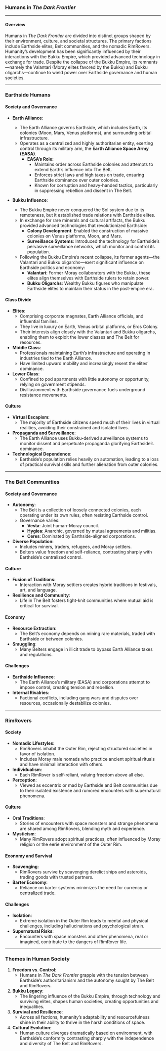 ### Humans in *The Dark Frontier*

---

#### **Overview**
Humans in *The Dark Frontier* are divided into distinct groups shaped by their environment, culture, and societal structures. The primary factions include Earthside elites, Belt communities, and the nomadic RimRovers. Humanity’s development has been significantly influenced by their interactions with the Bukku Empire, which provided advanced technology in exchange for trade. Despite the collapse of the Bukku Empire, its remnants—namely the Valantari (Moray elites favored by the Bukku) and Bukku oligarchs—continue to wield power over Earthside governance and human societies.

---

### **Earthside Humans**

#### **Society and Governance**
- **Earth Alliance**:
  - The Earth Alliance governs Earthside, which includes Earth, its colonies (Moon, Mars, Venus platforms), and surrounding orbital infrastructure.
  - Operates as a centralized and highly authoritarian entity, exerting control through its military arm, the **Earth Alliance Space Army (EASA)**.
    - **EASA’s Role**:
      - Maintains order across Earthside colonies and attempts to extend Earth’s influence into The Belt.
      - Enforces strict laws and high taxes on trade, ensuring Earthside dominance over outer colonies.
      - Known for corruption and heavy-handed tactics, particularly in suppressing rebellion and dissent in The Belt.

- **Bukku Influence**:
  - The Bukku Empire never conquered the Sol system due to its remoteness, but it established trade relations with Earthside elites.
  - In exchange for rare minerals and cultural artifacts, the Bukku provided advanced technologies that revolutionized Earthside:
    - **Colony Development**: Enabled the construction of massive colonies on Venus platforms, Moon, and Mars.
    - **Surveillance Systems**: Introduced the technology for Earthside’s pervasive surveillance networks, which monitor and control its population.
  - Following the Bukku Empire’s recent collapse, its former agents—the Valantari and Bukku oligarchs—exert significant influence on Earthside politics and economy:
    - **Valantari**: Former Moray collaborators with the Bukku, these elites align themselves with Earthside rulers to retain power.
    - **Bukku Oligarchs**: Wealthy Bukku figures who manipulate Earthside elites to maintain their status in the post-empire era.

#### **Class Divide**
- **Elites**:
  - Comprising corporate magnates, Earth Alliance officials, and influential families.
  - They live in luxury on Earth, Venus orbital platforms, or Eros Colony.
  - Their interests align closely with the Valantari and Bukku oligarchs, enabling them to exploit the lower classes and The Belt for resources.
- **Middle Class**:
  - Professionals maintaining Earth’s infrastructure and operating in industries tied to the Earth Alliance.
  - Have limited upward mobility and increasingly resent the elites’ dominance.
- **Lower Class**:
  - Confined to pod apartments with little autonomy or opportunity, relying on government stipends.
  - Disillusionment with Earthside governance fuels underground resistance movements.

#### **Culture**
- **Virtual Escapism**:
  - The majority of Earthside citizens spend much of their lives in virtual realities, avoiding their constrained and isolated lives.
- **Propaganda and Surveillance**:
  - The Earth Alliance uses Bukku-derived surveillance systems to monitor dissent and perpetuate propaganda glorifying Earthside’s dominance.
- **Technological Dependence**:
  - Earthside’s population relies heavily on automation, leading to a loss of practical survival skills and further alienation from outer colonies.

---

### **The Belt Communities**

#### **Society and Governance**
- **Autonomy**:
  - The Belt is a collection of loosely connected colonies, each operating under its own rules, often resisting Earthside control.
  - Governance varies:
    - **Vesta**: Joint human-Moray council.
    - **Hygiea**: Anarchic, governed by mutual agreements and militias.
    - **Ceres**: Dominated by Earthside-aligned corporations.
- **Diverse Population**:
  - Includes miners, traders, refugees, and Moray settlers.
  - Belters value freedom and self-reliance, contrasting sharply with Earthside’s centralized control.

#### **Culture**
- **Fusion of Traditions**:
  - Interaction with Moray settlers creates hybrid traditions in festivals, art, and language.
- **Resilience and Community**:
  - Life in The Belt fosters tight-knit communities where mutual aid is critical for survival.

#### **Economy**
- **Resource Extraction**:
  - The Belt’s economy depends on mining rare materials, traded with Earthside or between colonies.
- **Smuggling**:
  - Many Belters engage in illicit trade to bypass Earth Alliance taxes and regulations.

#### **Challenges**
- **Earthside Influence**:
  - The Earth Alliance’s military (EASA) and corporations attempt to impose control, creating tension and rebellion.
- **Internal Rivalries**:
  - Factional conflicts, including gang wars and disputes over resources, occasionally destabilize colonies.

---

### **RimRovers**

#### **Society**
- **Nomadic Lifestyles**:
  - RimRovers inhabit the Outer Rim, rejecting structured societies in favor of isolation.
  - Includes Moray male nomads who practice ancient spiritual rituals and have minimal interaction with others.
- **Individualism**:
  - Each RimRover is self-reliant, valuing freedom above all else.
- **Perception**:
  - Viewed as eccentric or mad by Earthside and Belt communities due to their isolated existence and rumored encounters with supernatural phenomena.

#### **Culture**
- **Oral Traditions**:
  - Stories of encounters with space monsters and strange phenomena are shared among RimRovers, blending myth and experience.
- **Mysticism**:
  - Many RimRovers adopt spiritual practices, often influenced by Moray religion or the eerie environment of the Outer Rim.

#### **Economy and Survival**
- **Scavenging**:
  - RimRovers survive by scavenging derelict ships and asteroids, trading goods with trusted partners.
- **Barter Economy**:
  - Reliance on barter systems minimizes the need for currency or centralized trade.

#### **Challenges**
- **Isolation**:
  - Extreme isolation in the Outer Rim leads to mental and physical challenges, including hallucinations and psychological strain.
- **Supernatural Risks**:
  - Encounters with space monsters and other phenomena, real or imagined, contribute to the dangers of RimRover life.

---

### **Themes in Human Society**
1. **Freedom vs. Control**:
   - Humans in *The Dark Frontier* grapple with the tension between Earthside’s authoritarianism and the autonomy sought by The Belt and RimRovers.
2. **Bukku Legacy**:
   - The lingering influence of the Bukku Empire, through technology and surviving elites, shapes human societies, creating opportunities and inequalities.
3. **Survival and Resilience**:
   - Across all factions, humanity’s adaptability and resourcefulness shine in their ability to thrive in the harsh conditions of space.
4. **Cultural Evolution**:
   - Human culture diverges dramatically based on environment, with Earthside’s conformity contrasting sharply with the independence and diversity of The Belt and RimRovers.